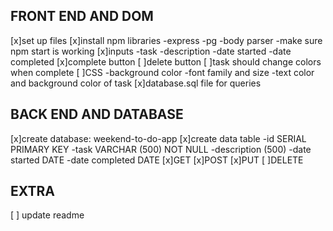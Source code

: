 ## FRONT END AND DOM 
[x]set up files 
[x]install npm libraries 
    -express
    -pg
    -body parser 
    -make sure npm start is working 
[x]inputs
    -task
    -description
    -date started 
    -date completed 
[x]complete button 
[ ]delete button 
[ ]task should change colors when complete 
[ ]CSS
    -background color
    -font family and size
    -text color and background color of task 
[x]database.sql file for queries 

## BACK END AND DATABASE 
[x]create database: weekend-to-do-app
[x]create data table 
    -id SERIAL PRIMARY KEY 
    -task VARCHAR (500) NOT NULL 
    -description (500)
    -date started DATE
    -date completed DATE
[x]GET 
[x]POST
[x]PUT
[ ]DELETE

## EXTRA
[ ] update readme 
